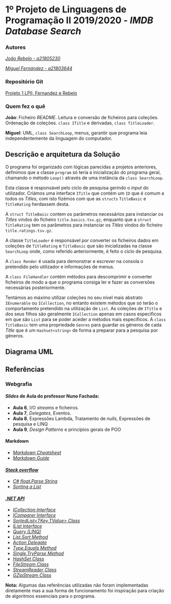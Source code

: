 # 1º Projeto de Linguagens de Programação II 2019/2020 - *IMDB Database Search*

### Autores

*[João Rebelo - a21805230](https://github.com/JBernardoRebelo)*

*[Miguel Fernández - a21803644](https://github.com/MizuRyujin)*

### Repositório Git

[Projeto 1 LPII, Fernandez e Rebelo](https://github.com/JBernardoRebelo/Projeto1_LPII_Fernandez_Rebelo)

### Quem fez o quê

**João**: Ficheiro *README*. Leitura e conversão de ficheiros para coleções. Ordenação de coleções. `class ITitle` e derivadas, `class TitleLoader`.

**Miguel**: UML, `class SearchLoop`, menus, garantir que programa leia independentemente da linguagem do computador.

## Descrição e arquitetura da Solução

O programa foi organizado com lógicas parecidas a projetos anteriores,
definimos que a classe `program` só teria a inicialização do programa geral,
chamando o método `Loop()` através de uma instância da `class SearchLoop`.

Esta classe é responsável pelo ciclo de pesquisa gerindo o _input_ do
utilizador. Criámos uma interface `ITitle` que contém um `ID` que é comum a
todos os _Titles_, com isto fizémos com que as `structs` `TitleBasic` e
`TitleRating` herdassem desta.

A `struct TitleBasic` contem os parâmetros
necessários para instanciar os _Titles_ vindos do ficheiro
`title.basics.tsv.gz`, enquanto que a `struct TitleRating` tem os parâmetros
para instanciar os _Titles_ vindos do ficheiro `title.ratings.tsv.gz`.

A classe `TitleLoader` é responsável por converter os ficheiros dados em
coleções de `TitleRating` e `TitleBasic` que são inicializadas na classe
`SearchLoop` onde, como referido anteriormente, é feito o ciclo de pesquisa.

A `class Render` é usada para demonstrar e escrever na consola o pretendido
pelo utilizador e informações de menus.

A `class FileHandler` contém métodos para descomprimir e converter ficheiros
de modo a que o programa consiga ler e fazer as conversões necessárias
posteriormente.

Tentámos ao máximo utilizar coleções no seu nível mais abstrato
`IEnumerable` ou `ICollection`, no entanto existem métodos que só terão o
comportamento pretendido na utilização de `List`. As coleções de `ITitle` e
dos seus filhos são geralmente `ICollection` apenas em casos específicos em
que são `List` para se poder aceder a métodos mais específicos. A
`class TitleBasic` tem uma propriedade `Genres` para guardar os géneros de
cada _Title_ que é um `Hashset<string>` de forma a preparar para a pesquisa
por géneros.

## Diagrama UML

## Referências

### Webgrafia

#### *Slides* de Aula do professor Nuno Fachada:

- **Aula 6**, I/O _streams_ e ficheiros.
- **Aula 7**,  _Delegates_, Eventos.
- **Aula 8**, Expressões Lambda, Tratamento de _nulls_, Expressões de pesquisa e LINQ
- **Aula 9**, *Design Patterns* e princípios gerais de POO

#### Markdown

- *[Markdown Cheatsheet](https://github.com/adam-p/markdown-here/wiki/Markdown-Cheatsheet)*
- *[Markdown Guide](https://www.markdownguide.org/)*

#### *[Stack overflow](https://stackoverflow.com/)*

- *[C# float.Parse String](https://stackoverflow.com/questions/27722032/c-sharp-float-parse-string)*
- *[Sorting a List](https://stackoverflow.com/questions/3738639/sorting-a-listint)*

#### *[.NET API](https://docs.microsoft.com/en-us/dotnet/api/?view=netcore-2.2)*

- *[ICollection Interface](https://docs.microsoft.com/en-us/dotnet/api/system.collections.generic.icollection-1?view=netframework-4.8)*
- *[IComparer Interface](https://docs.microsoft.com/en-us/dotnet/api/system.collections.icomparer?view=netframework-4.8)*
- *[SortedList<TKey,TValue> Class](https://docs.microsoft.com/en-us/dotnet/api/system.collections.generic.sortedlist-2?view=netframework-4.8)*
- *[IList Interface](https://docs.microsoft.com/en-us/dotnet/api/system.collections.generic.ilist-1?view=netframework-4.8)*
- *[Query (LINQ)](https://docs.microsoft.com/en-us/dotnet/csharp/programming-guide/concepts/linq/)*
- *[List.Sort Method](https://docs.microsoft.com/en-us/dotnet/api/system.collections.generic.list-1.sort?view=netframework-4.8)*
- *[Action Delegate](https://docs.microsoft.com/en-us/dotnet/api/system.action-1?view=netframework-4.8)*
- *[Type.Equals Method](https://docs.microsoft.com/en-us/dotnet/api/system.type.equals?view=netframework-4.8)*
- *[Single.TryParse Method](https://docs.microsoft.com/en-us/dotnet/api/system.single.tryparse?view=netframework-4.8)*
- *[HashSet Class](https://docs.microsoft.com/en-us/dotnet/api/system.collections.generic.hashset-1?view=netframework-4.8)*
- *[FileStream Class](https://docs.microsoft.com/en-us/dotnet/api/system.io.filestream?view=netframework-4.8)*
- *[StreamReader Class](https://docs.microsoft.com/en-us/dotnet/api/system.io.streamreader?view=netframework-4.8)*
- *[GZipStream Class](https://docs.microsoft.com/en-us/dotnet/api/system.io.compression.gzipstream?view=netframework-4.8)*

**Nota:** Algumas das referências utilizadas não foram implementadas diretamente
mas a sua forma de funcionamento foi inspiração para criação de algoritmos
essenciais para o programa.
